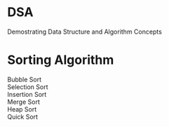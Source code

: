# DSA
Demostrating Data Structure and Algorithm Concepts

# Sorting Algorithm
Bubble Sort  
Selection Sort  
Insertion Sort  
Merge Sort  
Heap Sort      
Quick Sort  

